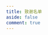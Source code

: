 ```yaml
---
title: 致谢名单
aside: false
comment: true
---
```


<script setup>
import Thanks from "@/views/Thanks.vue"
</script>

<Thanks />
